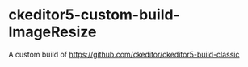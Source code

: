 # ckeditor5-custom-build-ImageResize
A custom build of https://github.com/ckeditor/ckeditor5-build-classic
